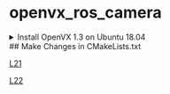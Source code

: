 # openvx_ros_camera

<details> 
  <summary> Install OpenVX 1.3 on Ubuntu 18.04 </summary>
### Install OpenVX 1.3 on Ubuntu 18.04

```
cd openvx_ws

git clone --recursive https://github.com/KhronosGroup/OpenVX-sample-impl.git

cd OpenVX-sample-impl/

python Build.py --os=Linux --arch=64 --conf=Debug --conf_vision --enh_vision --conf_nn

export OPENVX_DIR=$(pwd)/install/Linux/x64/Debug

export VX_TEST_DATA_PATH=$(pwd)/cts/test_data/

mkdir build-cts

cd build-cts

cmake -DOPENVX_INCLUDES=$OPENVX_DIR/include -DOPENVX_LIBRARIES=$OPENVX_DIR/bin/libopenvx.so\;$OPENVX_DIR/bin/libvxu.so\;pthread\;dl\;m\;rt -DOPENVX_CONFORMANCE_VISION=ON -DOPENVX_USE_ENHANCED_VISION=ON -DOPENVX_CONFORMANCE_NEURAL_NETWORKS=ON ../cts/

cmake --build .

LD_LIBRARY_PATH=./lib ./bin/vx_test_conformance

```

</details>
## Make Changes in CMakeLists.txt

[L21](https://github.com/arjunskumar/openvx_ros_camera/blob/9cd82caea1390605d346b4537079307d73bfdc2b/CMakeLists.txt#L21)

[L22](https://github.com/arjunskumar/openvx_ros_camera/blob/9cd82caea1390605d346b4537079307d73bfdc2b/CMakeLists.txt#L22)

